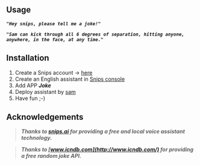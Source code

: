## Usage

***```"Hey snips, please tell me a joke!"```***

***```"Sam can kick through all 6 degrees of separation, hitting anyone, anywhere, in the face, at any time."```***

## Installation

1. Create a Snips account -> [here](https://console.snips.ai/?ref=Qr4Gq17mkPk)
2. Create an English assistant in [Snips console](https://console.snips.ai/)
3. Add APP ***Joke***
4. Deploy assistant by [sam](https://snips.gitbook.io/documentation/console/deploy-your-assistant)
5. Have fun ;-)

## Acknowledgements

> ***Thanks to [snips.ai](https://snips.ai/) for providing a free and local voice assistant technology.***

> ***Thanks to [www.icndb.com](http://www.icndb.com/) for providing a free random joke API.***


